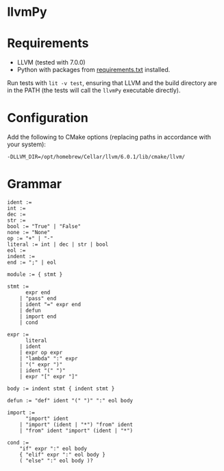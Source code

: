 llvmPy
===

# Requirements

- LLVM (tested with 7.0.0)
- Python with packages from [requirements.txt](./requirements.txt) installed.

Run tests with `lit -v test`, ensuring that LLVM and the build directory are in the PATH (the tests will call the `llvmPy` executable directly).

# Configuration

Add the following to CMake options (replacing paths in accordance with your system):

```
-DLLVM_DIR=/opt/homebrew/Cellar/llvm/6.0.1/lib/cmake/llvm/
```

# Grammar

```
ident :=
int :=
dec :=
str :=
bool := "True" | "False"
none := "None"
op := "+" | "-"
literal := int | dec | str | bool
eol :=
indent :=
end := ";" | eol

module := { stmt }

stmt := 
      expr end
    | "pass" end
    | ident "=" expr end
    | defun
    | import end
    | cond

expr := 
      literal
    | ident
    | expr op expr
    | "lambda" ":" expr
    | "(" expr ")"
    | ident "(" ")"
    | expr "[" expr "]"
    
body := indent stmt { indent stmt }
    
defun := "def" ident "(" ")" ":" eol body
    
import :=
      "import" ident
    | "import" (ident | "*") "from" ident
    | "from" ident "import" (ident | "*")
    
cond :=
    "if" expr ":" eol body
    { "elif" expr ":" eol body }
    ( "else" ":" eol body )?
```
